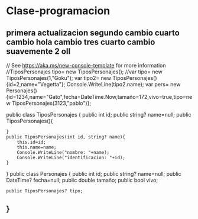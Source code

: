 # Clase-programacion
primera actualizacion
segundo cambio
cuarto cambio
hola
cambio tres
cuarto cambio 
suavemente 
2
oll
------------------------------------------------
// See https://aka.ms/new-console-template for more information
//TiposPersonajes tipo= new TiposPersonajes();
//var tipo= new TiposPersonajes(1,"Goku");
var tipo2= new TiposPersonajes(){id=2,name="Vegetta"};
Console.WriteLine(tipo2.name);
var pers= new Personajes(){id=1234,name="Gato",fecha=DateTime.Now,tamaño=172,vivo=true,tipo=new TiposPersonajes(3123,"pablo")};

public class TiposPersonajes
{
    public int id;
    public string? name=null;
    public TiposPersonajes(){

    }
    public TiposPersonajes(int id, string? name){
        this.id=id;
        this.name=name;
        Console.WriteLine("nombre: "+name);
        Console.WriteLine("identificacion: "+id);
    }

}
public class Personajes
{
    public int id;
    public string? name=null;
    public DateTime? fecha=null;
    public double tamaño;
    public bool vivo;
    
    public TiposPersonajes? tipo;
}
--------------------------------------------------
